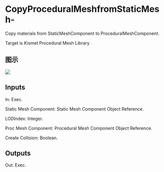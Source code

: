 # CopyProceduralMeshfromStaticMesh-

Copy materials from StaticMeshComponent to ProceduralMeshComponent.

Target is Kismet Procedural Mesh Library

## 图示

![]($-20221218-18253801.png)

## Inputs

In: Exec.

Static Mesh Component: Static Mesh Component Object Reference.

LODIndex: Integer.

Proc Mesh Component: Procedural Mesh Component Object Reference.

Create Collision: Boolean.  

## Outputs

Out: Exec.

